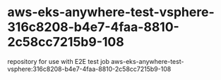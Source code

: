 # aws-eks-anywhere-test-vsphere-316c8208-b4e7-4faa-8810-2c58cc7215b9-108
repository for use with E2E test job aws-eks-anywhere-test-vsphere:316c8208-b4e7-4faa-8810-2c58cc7215b9-108
